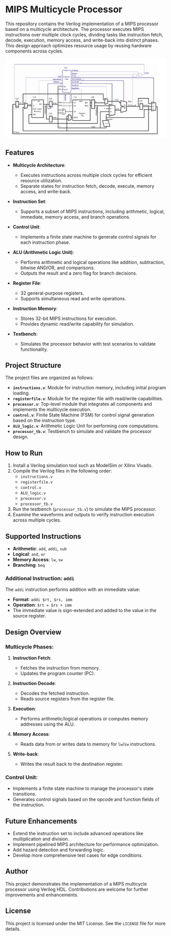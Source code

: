 # MIPS Multicycle Processor

This repository contains the Verilog implementation of a MIPS processor based on a multicycle architecture. The processor executes MIPS instructions over multiple clock cycles, dividing tasks like instruction fetch, decode, execution, memory access, and write-back into distinct phases. This design approach optimizes resource usage by reusing hardware components across cycles.

![Processor Architecture](processor_architecture.png "MIPS Multicycle Processor Architecture")

## Features
- **Multicycle Architecture**:
  - Executes instructions across multiple clock cycles for efficient resource utilization.
  - Separate states for instruction fetch, decode, execute, memory access, and write-back.

- **Instruction Set**:
  - Supports a subset of MIPS instructions, including arithmetic, logical, immediate, memory access, and branch operations.

- **Control Unit**:
  - Implements a finite state machine to generate control signals for each instruction phase.

- **ALU (Arithmetic Logic Unit)**:
  - Performs arithmetic and logical operations like addition, subtraction, bitwise AND/OR, and comparisons.
  - Outputs the result and a zero flag for branch decisions.

- **Register File**:
  - 32 general-purpose registers.
  - Supports simultaneous read and write operations.

- **Instruction Memory**:
  - Stores 32-bit MIPS instructions for execution.
  - Provides dynamic read/write capability for simulation.

- **Testbench**:
  - Simulates the processor behavior with test scenarios to validate functionality.

## Project Structure
The project files are organized as follows:
- **`instructions.v`**: Module for instruction memory, including initial program loading.
- **`registerfile.v`**: Module for the register file with read/write capabilities.
- **`processor.v`**: Top-level module that integrates all components and implements the multicycle execution.
- **`control.v`**: Finite State Machine (FSM) for control signal generation based on the instruction type.
- **`ALU_logic.v`**: Arithmetic Logic Unit for performing core computations.
- **`processor_tb.v`**: Testbench to simulate and validate the processor design.

## How to Run
1. Install a Verilog simulation tool such as ModelSim or Xilinx Vivado.
2. Compile the Verilog files in the following order:
   - `instructions.v`
   - `registerfile.v`
   - `control.v`
   - `ALU_logic.v`
   - `processor.v`
   - `processor_tb.v`
3. Run the testbench (`processor_tb.v`) to simulate the MIPS processor.
4. Examine the waveforms and outputs to verify instruction execution across multiple cycles.

## Supported Instructions
- **Arithmetic**: `add`, `addi`, `sub`
- **Logical**: `and`, `or`
- **Memory Access**: `lw`, `sw`
- **Branching**: `beq`

### Additional Instruction: `addi`
The `addi` instruction performs addition with an immediate value:
- **Format**: `addi $rt, $rs, imm`
- **Operation**: `$rt = $rs + imm`
- The immediate value is sign-extended and added to the value in the source register.

## Design Overview
### Multicycle Phases:
1. **Instruction Fetch**:
   - Fetches the instruction from memory.
   - Updates the program counter (PC).

2. **Instruction Decode**:
   - Decodes the fetched instruction.
   - Reads source registers from the register file.

3. **Execution**:
   - Performs arithmetic/logical operations or computes memory addresses using the ALU.

4. **Memory Access**:
   - Reads data from or writes data to memory for `lw`/`sw` instructions.

5. **Write-back**:
   - Writes the result back to the destination register.

### Control Unit:
- Implements a finite state machine to manage the processor's state transitions.
- Generates control signals based on the opcode and function fields of the instruction.

## Future Enhancements
- Extend the instruction set to include advanced operations like multiplication and division.
- Implement pipelined MIPS architecture for performance optimization.
- Add hazard detection and forwarding logic.
- Develop more comprehensive test cases for edge conditions.

## Author
This project demonstrates the implementation of a MIPS multicycle processor using Verilog HDL. Contributions are welcome for further improvements and enhancements.

## License
This project is licensed under the MIT License. See the `LICENSE` file for more details.
